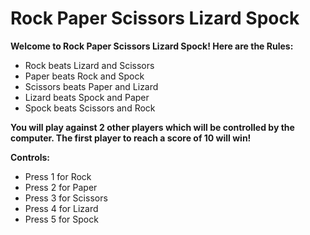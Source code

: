 # Rock Paper Scissors Lizard Spock

<p><b>Welcome to Rock Paper Scissors Lizard Spock! Here are the Rules:</b></p>
<ul>
<li>Rock beats Lizard and Scissors</li>
<li>Paper beats Rock and Spock</li>
<li>Scissors beats Paper and Lizard</li>
<li>Lizard beats Spock and Paper</li>
<li>Spock beats Scissors and Rock</li>  
</ul>
<p><b>You will play against 2 other players which will be controlled by the computer. The first player to reach a score of 10 will win!</b></p>
<p><b>Controls:</b></p>
<ul>
<li>Press 1 for Rock</li>
<li>Press 2 for Paper</li>
<li>Press 3 for Scissors</li>
<li>Press 4 for Lizard</li>
<li>Press 5 for Spock</li>  
</ul>
<p>
  <script src="https://raw.githubusercontent.com/Jordan2266/Rock-Paper-Scissors-Lizard-Spock/master/game.js"></script>
</p>
